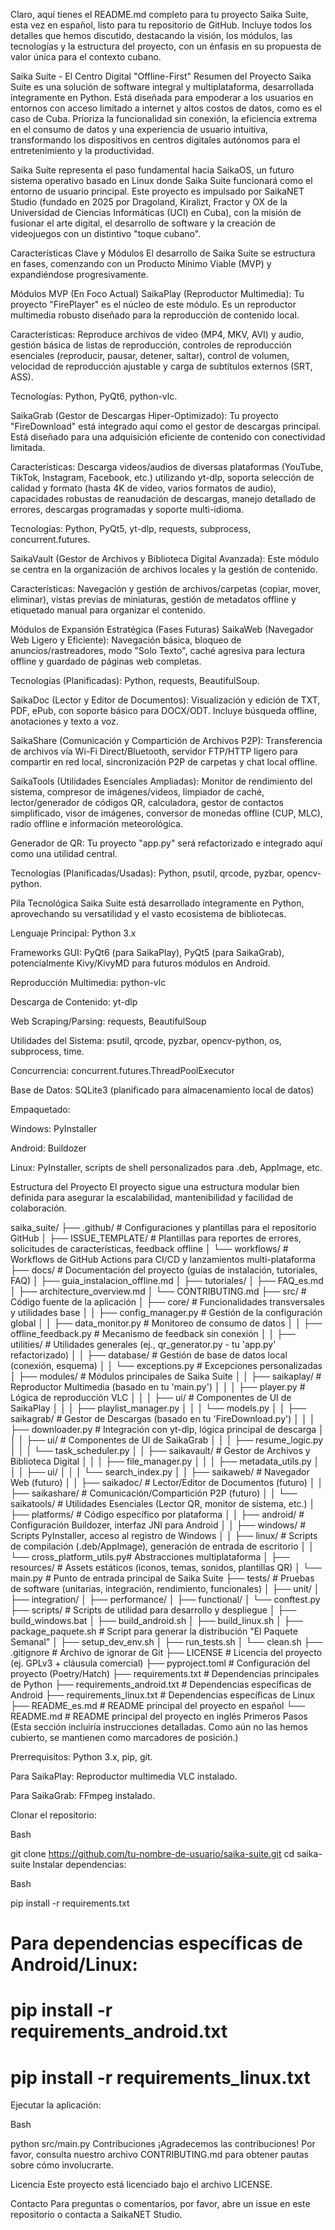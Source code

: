 Claro, aquí tienes el README.md completo para tu proyecto Saika Suite, esta vez en español, listo para tu repositorio de GitHub. Incluye todos los detalles que hemos discutido, destacando la visión, los módulos, las tecnologías y la estructura del proyecto, con un énfasis en su propuesta de valor única para el contexto cubano.

Saika Suite - El Centro Digital "Offline-First"
Resumen del Proyecto
Saika Suite es una solución de software integral y multiplataforma, desarrollada íntegramente en Python. Está diseñada para empoderar a los usuarios en entornos con acceso limitado a internet y altos costos de datos, como es el caso de Cuba. Prioriza la funcionalidad sin conexión, la eficiencia extrema en el consumo de datos y una experiencia de usuario intuitiva, transformando los dispositivos en centros digitales autónomos para el entretenimiento y la productividad.

Saika Suite representa el paso fundamental hacia SaikaOS, un futuro sistema operativo basado en Linux donde Saika Suite funcionará como el entorno de usuario principal. Este proyecto es impulsado por SaikaNET Studio (fundado en 2025 por Dragoland, Kiralizt, Fractor y OX de la Universidad de Ciencias Informáticas (UCI) en Cuba), con la misión de fusionar el arte digital, el desarrollo de software y la creación de videojuegos con un distintivo "toque cubano".

Características Clave y Módulos
El desarrollo de Saika Suite se estructura en fases, comenzando con un Producto Mínimo Viable (MVP) y expandiéndose progresivamente.

Módulos MVP (En Foco Actual)
SaikaPlay (Reproductor Multimedia): Tu proyecto "FirePlayer" es el núcleo de este módulo. Es un reproductor multimedia robusto diseñado para la reproducción de contenido local.

Características: Reproduce archivos de video (MP4, MKV, AVI) y audio, gestión básica de listas de reproducción, controles de reproducción esenciales (reproducir, pausar, detener, saltar), control de volumen, velocidad de reproducción ajustable y carga de subtítulos externos (SRT, ASS).

Tecnologías: Python, PyQt6, python-vlc.

SaikaGrab (Gestor de Descargas Hiper-Optimizado): Tu proyecto "FireDownload" está integrado aquí como el gestor de descargas principal. Está diseñado para una adquisición eficiente de contenido con conectividad limitada.

Características: Descarga videos/audios de diversas plataformas (YouTube, TikTok, Instagram, Facebook, etc.) utilizando yt-dlp, soporta selección de calidad y formato (hasta 4K de video, varios formatos de audio), capacidades robustas de reanudación de descargas, manejo detallado de errores, descargas programadas y soporte multi-idioma.

Tecnologías: Python, PyQt5, yt-dlp, requests, subprocess, concurrent.futures.

SaikaVault (Gestor de Archivos y Biblioteca Digital Avanzada): Este módulo se centra en la organización de archivos locales y la gestión de contenido.

Características: Navegación y gestión de archivos/carpetas (copiar, mover, eliminar), vistas previas de miniaturas, gestión de metadatos offline y etiquetado manual para organizar el contenido.

Módulos de Expansión Estratégica (Fases Futuras)
SaikaWeb (Navegador Web Ligero y Eficiente): Navegación básica, bloqueo de anuncios/rastreadores, modo "Solo Texto", caché agresiva para lectura offline y guardado de páginas web completas.

Tecnologías (Planificadas): Python, requests, BeautifulSoup.

SaikaDoc (Lector y Editor de Documentos): Visualización y edición de TXT, PDF, ePub, con soporte básico para DOCX/ODT. Incluye búsqueda offline, anotaciones y texto a voz.

SaikaShare (Comunicación y Compartición de Archivos P2P): Transferencia de archivos vía Wi-Fi Direct/Bluetooth, servidor FTP/HTTP ligero para compartir en red local, sincronización P2P de carpetas y chat local offline.

SaikaTools (Utilidades Esenciales Ampliadas): Monitor de rendimiento del sistema, compresor de imágenes/videos, limpiador de caché, lector/generador de códigos QR, calculadora, gestor de contactos simplificado, visor de imágenes, conversor de monedas offline (CUP, MLC), radio offline e información meteorológica.

Generador de QR: Tu proyecto "app.py" será refactorizado e integrado aquí como una utilidad central.

Tecnologías (Planificadas/Usadas): Python, psutil, qrcode, pyzbar, opencv-python.

Pila Tecnológica
Saika Suite está desarrollado íntegramente en Python, aprovechando su versatilidad y el vasto ecosistema de bibliotecas.

Lenguaje Principal: Python 3.x

Frameworks GUI: PyQt6 (para SaikaPlay), PyQt5 (para SaikaGrab), potencialmente Kivy/KivyMD para futuros módulos en Android.

Reproducción Multimedia: python-vlc

Descarga de Contenido: yt-dlp

Web Scraping/Parsing: requests, BeautifulSoup

Utilidades del Sistema: psutil, qrcode, pyzbar, opencv-python, os, subprocess, time.

Concurrencia: concurrent.futures.ThreadPoolExecutor

Base de Datos: SQLite3 (planificado para almacenamiento local de datos)

Empaquetado:

Windows: PyInstaller

Android: Buildozer

Linux: PyInstaller, scripts de shell personalizados para .deb, AppImage, etc.

Estructura del Proyecto
El proyecto sigue una estructura modular bien definida para asegurar la escalabilidad, mantenibilidad y facilidad de colaboración.

saika_suite/
├── .github/                       # Configuraciones y plantillas para el repositorio GitHub
│   ├── ISSUE_TEMPLATE/            # Plantillas para reportes de errores, solicitudes de características, feedback offline
│   └── workflows/                 # Workflows de GitHub Actions para CI/CD y lanzamientos multi-plataforma
├── docs/                          # Documentación del proyecto (guías de instalación, tutoriales, FAQ)
│   ├── guia_instalacion_offline.md
│   ├── tutoriales/
│   ├── FAQ_es.md
│   ├── architecture_overview.md
│   └── CONTRIBUTING.md
├── src/                           # Código fuente de la aplicación
│   ├── core/                      # Funcionalidades transversales y utilidades base
│   │   ├── config_manager.py      # Gestión de la configuración global
│   │   ├── data_monitor.py        # Monitoreo de consumo de datos
│   │   ├── offline_feedback.py    # Mecanismo de feedback sin conexión
│   │   ├── utilities/             # Utilidades generales (ej., qr_generator.py - tu 'app.py' refactorizado)
│   │   ├── database/              # Gestión de base de datos local (conexión, esquema)
│   │   └── exceptions.py          # Excepciones personalizadas
│   ├── modules/                   # Módulos principales de Saika Suite
│   │   ├── saikaplay/             # Reproductor Multimedia (basado en tu 'main.py')
│   │   │   ├── player.py          # Lógica de reproducción VLC
│   │   │   ├── ui/                # Componentes de UI de SaikaPlay
│   │   │   ├── playlist_manager.py
│   │   │   └── models.py
│   │   ├── saikagrab/             # Gestor de Descargas (basado en tu 'FireDownload.py')
│   │   │   ├── downloader.py      # Integración con yt-dlp, lógica principal de descarga
│   │   │   ├── ui/                # Componentes de UI de SaikaGrab
│   │   │   ├── resume_logic.py
│   │   │   └── task_scheduler.py
│   │   ├── saikavault/            # Gestor de Archivos y Biblioteca Digital
│   │   │   ├── file_manager.py
│   │   │   ├── metadata_utils.py
│   │   │   ├── ui/
│   │   │   └── search_index.py
│   │   ├── saikaweb/              # Navegador Web (futuro)
│   │   ├── saikadoc/              # Lector/Editor de Documentos (futuro)
│   │   ├── saikashare/            # Comunicación/Compartición P2P (futuro)
│   │   └── saikatools/            # Utilidades Esenciales (Lector QR, monitor de sistema, etc.)
│   ├── platforms/                 # Código específico por plataforma
│   │   ├── android/               # Configuración Buildozer, interfaz JNI para Android
│   │   ├── windows/               # Scripts PyInstaller, acceso al registro de Windows
│   │   ├── linux/                 # Scripts de compilación (.deb/AppImage), generación de entrada de escritorio
│   │   └── cross_platform_utils.py# Abstracciones multiplataforma
│   ├── resources/                 # Assets estáticos (iconos, temas, sonidos, plantillas QR)
│   └── main.py                    # Punto de entrada principal de Saika Suite
├── tests/                         # Pruebas de software (unitarias, integración, rendimiento, funcionales)
│   ├── unit/
│   ├── integration/
│   ├── performance/
│   ├── functional/
│   └── conftest.py
├── scripts/                       # Scripts de utilidad para desarrollo y despliegue
│   ├── build_windows.bat
│   ├── build_android.sh
│   ├── build_linux.sh
│   ├── package_paquete.sh         # Script para generar la distribución "El Paquete Semanal"
│   ├── setup_dev_env.sh
│   ├── run_tests.sh
│   └── clean.sh
├── .gitignore                     # Archivo de ignorar de Git
├── LICENSE                        # Licencia del proyecto (ej. GPLv3 + cláusula comercial)
├── pyproject.toml                 # Configuración del proyecto (Poetry/Hatch)
├── requirements.txt               # Dependencias principales de Python
├── requirements_android.txt       # Dependencias específicas de Android
├── requirements_linux.txt         # Dependencias específicas de Linux
├── README_es.md                   # README principal del proyecto en español
└── README.md                      # README principal del proyecto en inglés
Primeros Pasos
(Esta sección incluiría instrucciones detalladas. Como aún no las hemos cubierto, se mantienen como marcadores de posición.)

Prerrequisitos: Python 3.x, pip, git.

Para SaikaPlay: Reproductor multimedia VLC instalado.

Para SaikaGrab: FFmpeg instalado.

Clonar el repositorio:

Bash

git clone https://github.com/tu-nombre-de-usuario/saika-suite.git
cd saika-suite
Instalar dependencias:

Bash

pip install -r requirements.txt
# Para dependencias específicas de Android/Linux:
# pip install -r requirements_android.txt
# pip install -r requirements_linux.txt
Ejecutar la aplicación:

Bash

python src/main.py
Contribuciones
¡Agradecemos las contribuciones! Por favor, consulta nuestro archivo CONTRIBUTING.md para obtener pautas sobre cómo involucrarte.

Licencia
Este proyecto está licenciado bajo el archivo LICENSE.

Contacto
Para preguntas o comentarios, por favor, abre un issue en este repositorio o contacta a SaikaNET Studio.
